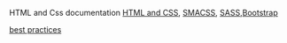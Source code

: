 HTML and Css documentation [HTML and CSS](https://docs.google.com/document/d/1ICCbC3I8jvp6fAaZxSUikn3PbxO4gzymUr9jaZqCWVo/edit?usp=sharing),
[SMACSS](https://drive.google.com/open?id=1eoD72Kry8VvZBCSkIfEufnLWiz8dcJ57uynguB9gxfM), [SASS](https://drive.google.com/open?id=1QP7A4FbbES19-Rba9ofStkqObXXqhurXxiViA3i7N70),[Bootstrap](https://drive.google.com/open?id=1N2XOUfZP8H3ZPppo-9yL6EYAWu1Ta0GD7YdHx9er8U4)

[best practices](https://drive.google.com/open?id=1GmuD4D_ayaKqBEWn01JG4Qsml5BQR5rw1qJss4zbY1s)